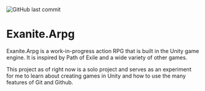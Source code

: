 ![GitHub last commit](https://img.shields.io/github/last-commit/Exanite/Exanite.Arpg)

# Exanite.Arpg

Exanite.Arpg is a work-in-progress action RPG that is built in the Unity game engine. It is inspired by Path of Exile and a wide variety of other games.

This project as of right now is a solo project and serves as an experiment for me to learn about creating games in Unity and how to use the many features of Git and Github.
